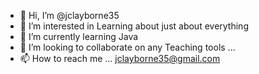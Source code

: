 - 👋 Hi, I’m @jclayborne35
- 👀 I’m interested in Learning about just about everything
- 🌱 I’m currently learning Java
- 💞️ I’m looking to collaborate on any Teaching tools ...
- 📫 How to reach me ... jclayborne35@gmail.com

<!---
jclayborne35/jclayborne35 is a ✨ special ✨ repository because its `README.md` (this file) appears on your GitHub profile.
You can click the Preview link to take a look at your changes.
--->
